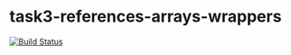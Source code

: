 # task3-references-arrays-wrappers

[![Build Status](https://travis-ci.com/itmo-java-basics-2020/task3-references-arrays-wrappers-hinkam.svg?branch=master)](https://travis-ci.com/itmo-java-basics-2020/task3-references-arrays-wrappers-hinkam)
